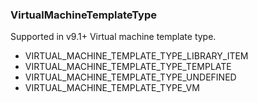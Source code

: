 ### VirtualMachineTemplateType
Supported in v9.1+
  Virtual machine template type.

- VIRTUAL_MACHINE_TEMPLATE_TYPE_LIBRARY_ITEM
- VIRTUAL_MACHINE_TEMPLATE_TYPE_TEMPLATE
- VIRTUAL_MACHINE_TEMPLATE_TYPE_UNDEFINED
- VIRTUAL_MACHINE_TEMPLATE_TYPE_VM
